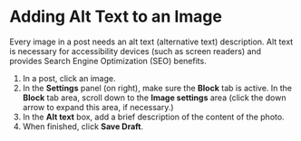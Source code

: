 # Adding Alt Text to an Image

Every image in a post needs an alt text \(alternative text\) description. Alt text is necessary for accessibility devices \(such as screen readers\) and provides Search Engine Optimization \(SEO\) benefits. 

1. In a post, click an image.
2. In the **Settings** panel \(on right\), make sure the **Block** tab is active. In the **Block** tab area, scroll down to the **Image settings** area \(click the down arrow to expand this area, if necessary.\) 
3. In the **Alt text** box, add a brief description of the content of the photo.
4. When finished, click **Save Draft**.

